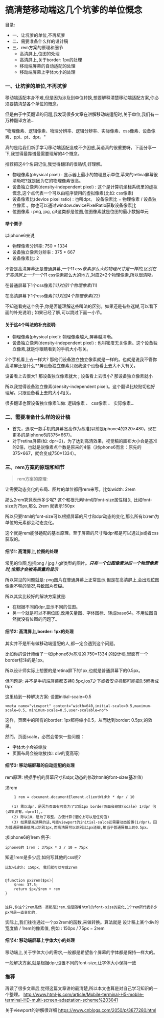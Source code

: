 # 搞清楚移动端这几个坑爹的单位慨念

目录:

- 一、让坑爹的单位,不再坑爹
- 二、需要准备什么样的设计稿
- 三、rem方案的原理和细节
    + 高清屏上,位图的处理
    + 高清屏上,关于border: 1px的处理 
    + 移动端屏幕的自动适配的处理
    + 移动端屏幕上字体大小的处理

### 一、让坑爹的单位,不再坑爹

移动端适配本身不难,但是因为涉及到单位转换,想要解释清楚移动端适配方案,你必须要搞清楚各个单位的慨念。

但是由于中英翻译的问题,我发现很多文章在讲解移动端适配时,关于单位,我们有一万种翻译方法...

"物理像素、逻辑像素、物理分辨率、逻辑分辨率、实际像素、css像素、设备像素、ppi、pt、dpr。"

真的是给我们新手学习移动端适配造成不少困惑,英语真的很重要呀。下面分享一下,我觉得最靠谱最需要理解的4个慨念。

推荐把这4个名词记住,我觉得翻译的很贴切,好理解。

- 物理像素(physical pixel) : 显示器上最小的物理显示单位,苹果的retina屏幕很清晰吧?就是因为它的物理像素很高。
- 设备独立像素(density-independent pixel) : 这个是计算机坐标系统里的虚拟慨念,这个点代表一个可以由程序使用的虚拟像素(比如: css像素)
- 设备像素比(device pixel ratio) : 也叫dpr。 设备像素比 = 物理像素 / 设备独立像素 。你也可以通过window.devicePixelRatio获取设备像素比
- 位图像素 : png, jpg, gif这类都是位图,位图像素就是位图的最小数据单元

#### 举个栗子

以iphone6来说,

- 物理像素分辨率: 750 * 1334
- 设备独立像素分辨率 : 375 * 667
- 设备像素比: 2

不管是高清屏幕还是普通屏幕,一个1*1 css像素那么大的物理尺寸是一样的,区别在于高清屏上一个一个1*1 css像素那么大的地方,对应2*2个物理像素,所以很清晰。

在普通屏幕下1个css像素(1*1)对应1个物理像素(1*1)

在高清屏幕下1个css像素(1*1)对应4个物理像素(2*2)

不知道看完这个例子,你是否能理解这些叫法的区别。如果还是有些迷糊,可以看下面的补充说明 ; 如果已经了解,可以跳过下面一小节。

#### 关于这4个叫法的补充说明:

- 物理像素(physical pixel): 物理像素越大,屏幕越清晰。
- 设备独立像素(density-independent pixel) : 也叫密度无关像素。这个设备独立像素,就是你眼睛看到的手机大小有关。

2个手机看上去一样大? 那他们设备独立独立像素就是一样的。也就是说我不管你高清屏还是什么**屏设备独立像素只跟我这个设备看上去大不大有关。

设备看上去很大? 那设备独立像素就大 ; 设备看上去很小? 那设备独立像素就小

所以我觉得设备独立像素(density-independent pixel)。这个翻译比较贴切也好理解。只跟设备看上去的大小相关。

很多翻译也管设备独立像素叫做: 逻辑像素 、 css像素 、 实际像素...

### 二、需要准备什么样的设计稿

- 首先，选取一款手机的屏幕宽高作为基准(以前是iphone4的320×480，现在更多的是iphone6的375×667)。
- 对于retina屏幕(如: dpr=2)，为了达到高清效果，视觉稿的画布大小会是基准的2倍，也就是说像素点个数是原来的4倍（对iphone6而言：原先的375×667，就会变成750×1334）。
  
  
### 三、rem方案的原理和细节
    
>rem方案的原理: 

让需要动态变化的布局、图片的单位都用rem来写。比如width: 2rem
    
那么2rem究竟表示多少呢? 这个和根元素html的font-size属性相关, 比如font-size为75px,那么 2rem 就表示150px

所以只要html的font-size可以根据屏幕的尺寸和dpr动态的变化,那么所有以rem为单位的元素都会动态变化。

这个就是rem能够适配的基本原理。至于屏幕的尺寸和dpr都是可以通过js或者css获取的。


#### 细节1: 高清屏上,位图的处理

常见的位图,包括png / jpg / gif类型的图片。***只有一个位图像素对应一个物理像素时,位图才会被高质量的显示***

所以常见的问题就是: png图片在普通屏幕上正常显示,但是在高清屏上,会出现位图像素不够的情况,导致图片模糊。

所以其实比较好的解决方案就是: 

- 在根据不同的dpr,显示不同的位图。
- 另一个就是可以不用位图,改用矢量图、字体图标、转成base64。不用位图自然就没有位图的问题了。


#### 细节2: 高清屏上,border: 1px的处理

其实并不是所有做移动端适配的人,都一定会遇到这个问题。

比如你的设计师给了一张iphone6为基准的 750*1334 的设计稿,里面有一个border标注的是1px。

所以设计师实际上想要的是retina屏下的1px,也就是普通屏幕下的0.5px。

但问题是: 并不是手机端屏幕都支持0.5px,ios7之下或者安卓机都可能把0.5解析成0px


这里给到一种解决方案: 设置initial-scale=0.5
```
<meta name="viewport" content="width=640,initial-scale=0.5,maximum-scale=0.5, minimum-scale=0.5,user-scalable=no">
```

这样，页面中的所有的border: 1px都将缩小0.5，从而达到border: 0.5px;的效果。

然而，页面scale，必然会带来一些问题：

- 字体大小会被缩放
- 页面布局会被缩放(如: div的宽高等)


#### 细节3: 移动端屏幕的自动适配的处理

rem原理: 根据手机的屏幕尺寸和dpr,动态的修改html的font-size(基准值)

求rem
```
    1 rem = document.documentElement.clientWidth * dpr / 10
    
   (1) 乘以dpr，是因为页面有可能为了实现1px border页面会缩放(scale) 1/dpr 倍(如果没有，dpr=1),。
   (2) 除以10，是为了取整，方便计算(理论上可以是任何值)
   (3) 如果是高清屏的话,可能viewport的initial-salce还需要动态设置(1/dpr)。因为普通屏幕最低可以识别1px,而高清屏可以识别比1px还细,相当于普通屏幕上的0.5px。
```

求iphone6的1rem 例子:

```
iphone6的 1rem : 375px * 2 / 10 = 75px
```

知道1rem是多少后,如何写其他的css呢?

```
比如width: 150px, 我们就可以写成2rem
```

```

@function px2rem($px){
    $rem: 37.5;
    return $px/$rem + rem
}


这样,你这个2rem虽然一直都是2rem,但是随着html的font-size的变化,1个rem所代表多少px可是一直变化的,
```
实际上,我们往往通过一个px2rem的函数,来做转换。算法就是 设计稿上某个div的宽度值 / 1rem的像素值, 例如 : 150px / 75px = 2rem


#### 细节4: 移动端屏幕上字体大小的处理
    
移动端上,关于字体大小的需求,一般都是希望各个屏幕的字体都是保持一样大的。

一般解决方案,就是根据dpr,设置不同的font-size,让字体大小保持一致
        

### 推荐

再读了很多文章后,觉得这篇文章讲的最清楚,所以本文也算是对自己学习知识的一个整理。
http://www.html-js.com/article/Mobile-terminal-H5-mobile-terminal-HD-multi-screen-adaptation-scheme%203041

关于viewport的讲解很详细
https://www.cnblogs.com/2050/p/3877280.html